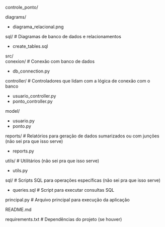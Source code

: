 controle_ponto/            

diagrams/              
- diagrama_relacional.png

sql/ # Diagramas de banco de dados e relacionamentos
- create_tables.sql  

src/                  
conexion/ # Conexão com banco de dados
- db_connection.py

controller/ # Controladores que lidam com a lógica de conexão com o banco
- usuario_controller.py
- ponto_controller.py

model/            
- usuario.py
- ponto.py

reports/ # Relatórios para geração de dados sumarizados ou com junções (não sei pra que isso serve)
- reports.py

utils/ # Utilitários (não sei pra que isso serve)
- utils.py

sql/ # Scripts SQL para operações específicas (não sei pra que isso serve)
- queries.sql # Script para executar consultas SQL

principal.py # Arquivo principal para execução da aplicação

README.md              

requirements.txt # Dependências do projeto (se houver)
